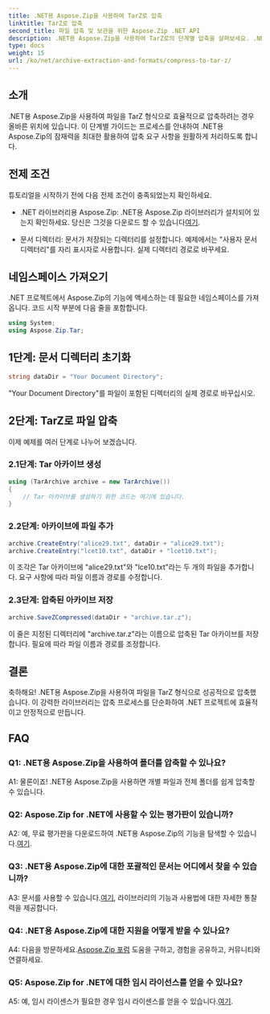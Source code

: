```yaml
---
title: .NET용 Aspose.Zip을 사용하여 TarZ로 압축
linktitle: TarZ로 압축
second_title: 파일 압축 및 보관을 위한 Aspose.Zip .NET API
description: .NET용 Aspose.Zip을 사용하여 TarZ로의 단계별 압축을 살펴보세요. .NET 프로젝트를 위한 효율적인 파일 처리.
type: docs
weight: 15
url: /ko/net/archive-extraction-and-formats/compress-to-tar-z/
---
```

## 소개

.NET용 Aspose.Zip을 사용하여 파일을 TarZ 형식으로 효율적으로 압축하려는 경우 올바른 위치에 있습니다. 이 단계별 가이드는 프로세스를 안내하여 .NET용 Aspose.Zip의 잠재력을 최대한 활용하여 압축 요구 사항을 원활하게 처리하도록 합니다.

## 전제 조건

튜토리얼을 시작하기 전에 다음 전제 조건이 충족되었는지 확인하세요.

-  .NET 라이브러리용 Aspose.Zip: .NET용 Aspose.Zip 라이브러리가 설치되어 있는지 확인하세요. 당신은 그것을 다운로드 할 수 있습니다[여기](https://releases.aspose.com/zip/net/).

- 문서 디렉터리: 문서가 저장되는 디렉터리를 설정합니다. 예제에서는 "사용자 문서 디렉터리"를 자리 표시자로 사용합니다. 실제 디렉터리 경로로 바꾸세요.

## 네임스페이스 가져오기

.NET 프로젝트에서 Aspose.Zip의 기능에 액세스하는 데 필요한 네임스페이스를 가져옵니다. 코드 시작 부분에 다음 줄을 포함합니다.

```csharp
using System;
using Aspose.Zip.Tar;
```

## 1단계: 문서 디렉터리 초기화

```csharp
string dataDir = "Your Document Directory";
```

"Your Document Directory"를 파일이 포함된 디렉터리의 실제 경로로 바꾸십시오.

## 2단계: TarZ로 파일 압축

이제 예제를 여러 단계로 나누어 보겠습니다.

### 2.1단계: Tar 아카이브 생성

```csharp
using (TarArchive archive = new TarArchive())
{
    // Tar 아카이브를 생성하기 위한 코드는 여기에 있습니다.
}
```

### 2.2단계: 아카이브에 파일 추가

```csharp
archive.CreateEntry("alice29.txt", dataDir + "alice29.txt");
archive.CreateEntry("lcet10.txt", dataDir + "lcet10.txt");
```

이 조각은 Tar 아카이브에 "alice29.txt"와 "lce10.txt"라는 두 개의 파일을 추가합니다. 요구 사항에 따라 파일 이름과 경로를 수정합니다.

### 2.3단계: 압축된 아카이브 저장

```csharp
archive.SaveZCompressed(dataDir + "archive.tar.z");
```

이 줄은 지정된 디렉터리에 "archive.tar.z"라는 이름으로 압축된 Tar 아카이브를 저장합니다. 필요에 따라 파일 이름과 경로를 조정합니다.

## 결론

축하해요! .NET용 Aspose.Zip을 사용하여 파일을 TarZ 형식으로 성공적으로 압축했습니다. 이 강력한 라이브러리는 압축 프로세스를 단순화하여 .NET 프로젝트에 효율적이고 안정적으로 만듭니다.

## FAQ

### Q1: .NET용 Aspose.Zip을 사용하여 폴더를 압축할 수 있나요?

A1: 물론이죠! .NET용 Aspose.Zip을 사용하면 개별 파일과 전체 폴더를 쉽게 압축할 수 있습니다.

### Q2: Aspose.Zip for .NET에 사용할 수 있는 평가판이 있습니까?

 A2: 예, 무료 평가판을 다운로드하여 .NET용 Aspose.Zip의 기능을 탐색할 수 있습니다.[여기](https://releases.aspose.com/).

### Q3: .NET용 Aspose.Zip에 대한 포괄적인 문서는 어디에서 찾을 수 있습니까?

 A3: 문서를 사용할 수 있습니다.[여기](https://reference.aspose.com/zip/net/), 라이브러리의 기능과 사용법에 대한 자세한 통찰력을 제공합니다.

### Q4: .NET용 Aspose.Zip에 대한 지원을 어떻게 받을 수 있나요?

 A4: 다음을 방문하세요.[Aspose.Zip 포럼](https://forum.aspose.com/c/zip/37) 도움을 구하고, 경험을 공유하고, 커뮤니티와 연결하세요.

### Q5: Aspose.Zip for .NET에 대한 임시 라이선스를 얻을 수 있나요?

A5: 예, 임시 라이센스가 필요한 경우 임시 라이센스를 얻을 수 있습니다.[여기](https://purchase.aspose.com/temporary-license/).